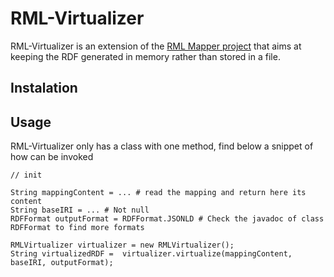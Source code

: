 # RML-Virtualizer


RML-Virtualizer is an extension of the [RML Mapper project](https://github.com/RMLio/RML-Mapper) that aims at keeping the RDF generated in memory rather than stored in a file.

## Instalation

## Usage

RML-Virtualizer only has a class with one method, find below a snippet of how can be invoked

```
// init

String mappingContent = ... # read the mapping and return here its content
String baseIRI = ... # Not null
RDFFormat outputFormat = RDFFormat.JSONLD # Check the javadoc of class RDFFormat to find more formats

RMLVirtualizer virtualizer = new RMLVirtualizer();
String virtualizedRDF =  virtualizer.virtualize(mappingContent, baseIRI, outputFormat);
```
